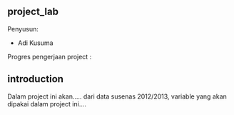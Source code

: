 ## project_lab
Penyusun:
 - Adi Kusuma

Progres pengerjaan project : 

## introduction
Dalam project ini akan..... dari data susenas 2012/2013, variable yang akan dipakai dalam project ini....

